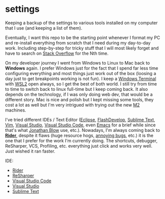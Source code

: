 # settings
Keeping a backup of the settings to various tools installed on my computer that I use (and keeping a list of them).

Eventually, I want this repo to be the starting point whenever I format my PC and re-install everything from scratch that I need during my day-to-day work. Including step-by-step for tricky stuff that I will most likely forget and have to search on [Stack Overflow](https://stackoverflow.com/) for the Nth time.

On my developer journey I went from Windows to Linux to Mac back to **Windows** again. I prefer Windows just for the fact that I spend far less time configuring everything and most things just work out of the box (loosing a day just to get breakpoints working is not fun). I keep a [Windows Terminal](https://github.com/microsoft/terminal) with [WSL2](https://learn.microsoft.com/en-us/windows/wsl/install) open always, so I get the best of both world. I still try from time to time to switch back to linux full-time but I keep coming back. It also depends on the technology, if I was only doing web dev, that would be a different story. Mac is nice and polish but I kept missing some tools, they cost a lot as well but I'm very intrigued with trying out the new [M2](https://en.wikipedia.org/wiki/Apple_M2) machines.

I've tried different IDEs / Text Editor ([Eclipse](https://www.eclipse.org/ide/), [FlashDevelop](https://www.flashdevelop.org/), [Sublime Text](https://www.sublimetext.com/), [Vim](https://www.vim.org/), [Visual Studio](https://visualstudio.microsoft.com/vs/), [Visual Studio Code](https://code.visualstudio.com/), even [Emacs](https://www.gnu.org/software/emacs/) for a brief while since that's what [Jonathan Blow](https://en.wikipedia.org/wiki/Jonathan_Blow) use, etc.). Nowadays, I'm always coming back to **[Rider](https://www.jetbrains.com/rider/)**, despite it flaws (huge resource hogs, [annoying bugs](https://youtrack.jetbrains.com/issue/RIDER-19870), etc.) it is the one that I prefer for the work I'm currently doing. The shortcuts, debugger, ReSharper, VCS, Profiling, etc. everything just click and works very well. Just wished it ran faster.

IDE:
- [Rider](https://www.jetbrains.com/rider/)
- [ReSharper](https://www.jetbrains.com/resharper/)
- [Visual Studio Code](https://code.visualstudio.com/)
- [Visual Studio](https://visualstudio.microsoft.com/vs/)
- [Sublime Text](https://www.sublimetext.com/)
